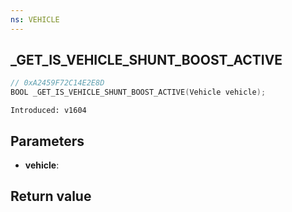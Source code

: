 ```yaml
---
ns: VEHICLE
---
```

## _GET_IS_VEHICLE_SHUNT_BOOST_ACTIVE

```c
// 0xA2459F72C14E2E8D
BOOL _GET_IS_VEHICLE_SHUNT_BOOST_ACTIVE(Vehicle vehicle);
```

```
Introduced: v1604
```

## Parameters
* **vehicle**:

## Return value
